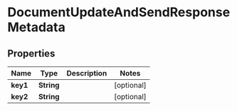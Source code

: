

# DocumentUpdateAndSendResponseMetadata


## Properties

| Name | Type | Description | Notes |
|------------ | ------------- | ------------- | -------------|
|**key1** | **String** |  |  [optional] |
|**key2** | **String** |  |  [optional] |



